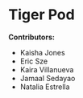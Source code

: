 # Tiger Pod

**Contributors:**
- Kaisha Jones
- Eric Sze
- Kaira Villanueva 
- Jamaal Sedayao
- Natalia Estrella
